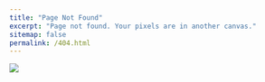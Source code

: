 ```yaml
---
title: "Page Not Found"
excerpt: "Page not found. Your pixels are in another canvas."
sitemap: false
permalink: /404.html
---
```


![](https://blog.kakaocdn.net/dn/b1LbER/btqEbP8vrCN/JX24e3Zj2Q2BfYKJo9GLdK/img.jpg)